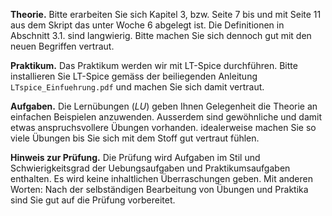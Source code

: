 __Theorie.__ 
Bitte erarbeiten Sie sich Kapitel 3, bzw. Seite 7 bis und mit Seite 11 aus dem Skript das unter Woche 6 abgelegt ist. Die Definitionen in Abschnitt 3.1. sind langwierig. Bitte machen Sie sich dennoch gut mit den neuen Begriffen vertraut.

__Praktikum.__
Das Praktikum werden wir mit LT-Spice durchführen. Bitte installieren Sie LT-Spice gemäss der beiliegenden Anleitung `LTspice_Einfuehrung.pdf` und machen Sie sich damit vertraut.

__Aufgaben.__
Die Lernübungen (_LU_) geben Ihnen Gelegenheit die Theorie an einfachen Beispielen anzuwenden. Ausserdem sind gewöhnliche und damit etwas anspruchsvollere Übungen vorhanden. idealerweise machen Sie so viele Übungen bis Sie sich mit dem Stoff gut vertraut fühlen.

__Hinweis zur Prüfung.__ 
Die Prüfung wird Aufgaben im Stil und Schwierigkeitsgrad der Uebungsaufgaben und Praktikumsaufgaben enthalten. Es wird keine inhaltlichen Überraschungen geben. Mit anderen Worten: Nach der selbständigen Bearbeitung von Übungen und Praktika sind Sie gut auf die Prüfung vorbereitet.
